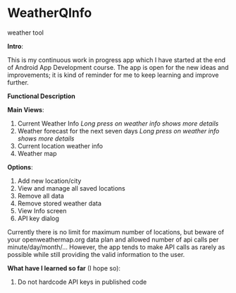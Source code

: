# WeatherQInfo
weather tool

**Intro**:

This is my continuous work in progress app which I have started at the end of Android App Development course.
The app is open for the new ideas and improvements; it is kind of reminder for me to keep learning and improve further.


**Functional Description**


**Main Views**:

1. Current Weather Info _Long press on weather info shows more details_
2. Weather forecast for the next seven days _Long press on weather info shows more details_
3. Current location weather info
4. Weather map


**Options**:

1. Add new location/city
2. View and manage all saved locations
3. Remove all data
4. Remove stored weather data
5. View Info screen
6. API key dialog

Currently there is no limit for maximum number of locations, but beware of your openweathermap.org data plan and allowed number of api calls per minute/day/month/…
However, the app tends to make API calls as rarely as possible while still providing the valid information to the user.


**What have I learned so far** (I hope so):

1. Do not hardcode API keys in published code
